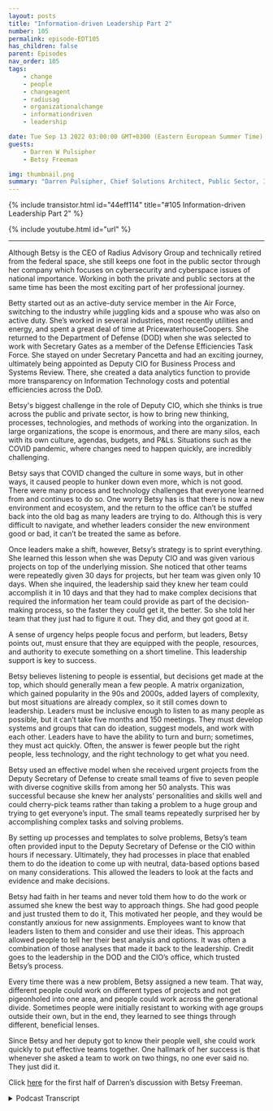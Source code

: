 ```yaml
---
layout: posts
title: "Information-driven Leadership Part 2"
number: 105
permalink: episode-EDT105
has_children: false
parent: Episodes
nav_order: 105
tags:
    - change
    - people
    - changeagent
    - radiusag
    - organizationalchange
    - informationdriven
    - leadership

date: Tue Sep 13 2022 03:00:00 GMT+0300 (Eastern European Summer Time)
guests:
    - Darren W Pulsipher
    - Betsy Freeman

img: thumbnail.png
summary: "Darren Pulsipher, Chief Solutions Architect, Public Sector, Intel continues his talk with Betsy Freeman, CEO of Radius Advisory Group, about her experience as an information-driven leader in the public and private sectors. Part two of two."
---
```


{% include transistor.html id="44eff114" title="#105 Information-driven Leadership Part 2" %}

{% include youtube.html id="url" %}

---

Although Betsy is the CEO of Radius Advisory Group and technically retired from the federal space, she still keeps one foot in the public sector through her company which focuses on cybersecurity and cyberspace issues of national importance. Working in both the private and public sectors at the same time has been the most exciting part of her professional journey.

Betty started out as an active-duty service member in the Air Force, switching to the industry while juggling kids and a spouse who was also on active duty. She’s worked in several industries, most recently utilities and energy, and spent a great deal of time at PricewaterhouseCoopers. She returned to the Department of Defense (DOD) when she was selected to work with Secretary Gates as a member of the Defense Efficiencies Task Force.  She stayed on under Secretary Pancetta and had an exciting journey, ultimately being appointed as Deputy CIO for Business Process and Systems Review. There, she created a data analytics function to provide more transparency on Information Technology costs and potential efficiencies across the DoD.

Betsy's biggest challenge in the role of Deputy CIO, which she thinks is true across the public and private sector, is how to bring new thinking, processes, technologies, and methods of working into the organization. In large organizations, the scope is enormous, and there are many silos, each with its own culture, agendas, budgets, and P&Ls. Situations such as the COVID pandemic, where changes need to happen quickly, are incredibly challenging.

Betsy says that COVID changed the culture in some ways, but in other ways, it caused people to hunker down even more, which is not good. There were many process and technology challenges that everyone learned from and continues to do so. One worry Betsy has is that there is now a new environment and ecosystem, and the return to the office can’t be stuffed back into the old bag as many leaders are trying to do. Although this is very difficult to navigate, and whether leaders consider the new environment good or bad, it can’t be treated the same as before.

Once leaders make a shift, however, Betsy’s strategy is to sprint everything. She learned this lesson when she was Deputy CIO and was given various projects on top of the underlying mission. She noticed that other teams were repeatedly given 30 days for projects, but her team was given only 10 days. When she inquired, the leadership said they knew her team could accomplish it in 10 days and that they had to make complex decisions that required the information her team could provide as part of the decision-making process, so the faster they could get it, the better. So she told her team that they just had to figure it out. They did, and they got good at it.

A sense of urgency helps people focus and perform, but leaders, Betsy points out, must ensure that they are equipped with the people, resources, and authority to execute something on a short timeline. This leadership support is key to success.

Betsy believes listening to people is essential, but decisions get made at the top, which should generally mean a few people. A matrix organization, which gained popularity in the 90s and 2000s, added layers of complexity, but most situations are already complex, so it still comes down to leadership. Leaders must be inclusive enough to listen to as many people as possible, but it can’t take five months and 150 meetings. They must develop systems and groups that can do ideation, suggest models, and work with each other. Leaders have to have the ability to turn and burn; sometimes, they must act quickly. Often, the answer is fewer people but the right people, less technology, and the right technology to get what you need.

Betsy used an effective model when she received urgent projects from the Deputy Secretary of Defense to create small teams of five to seven people with diverse cognitive skills from among her 50 analysts. This was successful because she knew her analysts’ personalities and skills well and could cherry-pick teams rather than taking a problem to a huge group and trying to get everyone’s input. The small teams repeatedly surprised her by accomplishing complex tasks and solving problems.

By setting up processes and templates to solve problems, Betsy’s team often provided input to the Deputy Secretary of Defense or the CIO within hours if necessary. Ultimately, they had processes in place that enabled them to do the ideation to come up with neutral, data-based options based on many considerations. This allowed the leaders to look at the facts and evidence and make decisions.

Betsy had faith in her teams and never told them how to do the work or assumed she knew the best way to approach things. She had good people and just trusted them to do it, This motivated her people, and they would be constantly anxious for new assignments. Employees want to know that leaders listen to them and consider and use their ideas. This approach allowed people to tell her their best analysis and options. It was often a combination of those analyses that made it back to the leadership. Credit goes to the leadership in the DOD and the CIO’s office, which trusted Betsy’s process.

Every time there was a new problem, Betsy assigned a new team. That way, different people could work on different types of projects and not get pigeonholed into one area, and people could work across the generational divide. Sometimes people were initially resistant to working with age groups outside their own, but in the end, they learned to see things through different, beneficial lenses.

Since Betsy and her deputy got to know their people well, she could work quickly to put effective teams together. One hallmark of her success is that whenever she asked a team to work on two things, no one ever said no. They just did it.

Click [here](episode-EDT104) for the first half of Darren’s discussion with Betsy Freeman. 


<details>
<summary> Podcast Transcript </summary>

<p>﻿1</p>
<p>Hello, thisis Darren Pulsipher, chief solutionarchitect of public sector at Intel.</p>
<p>And welcome to Embracing</p>
<p>Digital Transformation,where we investigate effective change,leveragingpeople, process and technology.</p>
<p>On today's episode, Information</p>
<p>Driven Leadership Parttwo with Betsy Freeman.</p>
<p>Tell me, tell me some of the thingsthat didn't work out for youor that you went down one route.</p>
<p>You go, wow, that wasthat didn't quite work out.</p>
<p>Did you have any experience like that?</p>
<p>I had a lot of that.</p>
<p>And and I will tell you,my my leadership experienceis that I'm still in the learning mode.</p>
<p>I think I unfortunately,</p>
<p>I don't think I'll ever mature enough.</p>
<p>I'll be in the learning mode for forever.</p>
<p>I'll give credit to being ableto survive the mistakes.</p>
<p>And there were manybecause we had no guardrails,we just kind of put two bumpers in placeand we started driving the cardown the highwayat a very high rate of speed.</p>
<p>And we dropped awe dropped a Porsche engineinto a VW body.</p>
<p>Okay.</p>
<p>So we were we were not at allwhere we thought we would bewhen we started this.</p>
<p>But the credit goes really to my team whowho did a lot of work and learned with meabout taking hits when you were wrong.</p>
<p>I went in with the premisethat if we failedat something, it wasn't going to bethe end of what we were going to do.</p>
<p>And people were, of course,very worried about that.</p>
<p>Right.</p>
<p>And so we kind of hadthis instant reaction when we started out,geez, I don't want to tell herif we couldn't get itor if we did it wrong,and now we've got to go back and do it.</p>
<p>And we can't make the ten days.</p>
<p>And so they just didn't want to.</p>
<p>So I just kind of got rid of that.</p>
<p>Darren And I got rid of it because notbecause I had some great leadership skill,but because the environmentin which I was inwhich my leadership allowed us to beand allowed us to rest, they enabled that.</p>
<p>I got myselfchewed out by some very high level peopleat the Pentagonon the evening and oftentimesin front of of my my entire team,</p>
<p>I used to take my entire team inwhoever was on an analyst groupto do a particular problem.</p>
<p>We went into briefing to the CIO beforeit went to the deputy secretaryor the secretary,and it always madeeverybody in the front office very madbecause I took 35 people in there.</p>
<p>Right, because I put everybodythat did anything, any support,any whatever,and not just the core team, right?</p>
<p>Because we were all involvedin all of the work.</p>
<p>It's all success or failureand we're all in it together.</p>
<p>And but they would see meget chewed out badlyknowing how much we did.</p>
<p>And what I figured outvery quickly is I couldn't blink.</p>
<p>I just took it and said, You're right,we should have done it this way.</p>
<p>I didn't offer an excuse.</p>
<p>I didn't defend myself.</p>
<p>I just took it and said, You know what?</p>
<p>We didn't get it right.</p>
<p>We'll go back and we will get it right.</p>
<p>And we'd go backand they'd all be apologizing.</p>
<p>And I'd say,</p>
<p>No, you didn't do anything wrong.</p>
<p>We just missed the mark,so let's just keep going.</p>
<p>And they're like,</p>
<p>Okay, so we just went back at itand then we learned something even better.</p>
<p>And so Betsy, that's an incredible lessonthat you taughtyour staff that brilliant.</p>
<p>Right?</p>
<p>Because a lot of times when you go inand you get railed,then you have to come back inthrough your own filters, figure outhow you're going to communicateto the team that we missed the mark.</p>
<p>Instead, they got to heardirectly from the customer.</p>
<p>That's right.</p>
<p>And again, to credit the leadership there,</p>
<p>I had the agreement with the CIOand the principal deputythat if we ever did screw something up,which,like I said,we did on on a number of occasions,that if they were going toif they were going to correct me there,</p>
<p>I didn't I didn't care thatthey corrected me in front of the team,but I wanted them to correct meas the leader and not the team.</p>
<p>And to the creditof both of those leaders,they made a point of just chewingthe living daylights out of me.</p>
<p>And then in the next breath,they would say, and team,you did every thingyou were supposed to do.</p>
<p>Here we see the level of analysis.</p>
<p>We see the level of this, whatever. Right.</p>
<p>And so it didn't</p>
<p>I was worried the first time that happenedit was going to be about the leadersfailure.</p>
<p>It wasn't.</p>
<p>The team saw it and they internalizedand they went, if she failed, we failed.</p>
<p>Right.</p>
<p>And I said, well, you know,so we fell together.</p>
<p>We went togetherand we just kind of went on.</p>
<p>It just went, What.</p>
<p>Are you going to write a book? Betsy?</p>
<p>You need to write a book about this stuff.</p>
<p>Yeah, I seriously, I've never met a leaderthat ever did that.</p>
<p>Like I say, it was only because</p>
<p>I was in an environmentwith leaders above methat allowed me to do that, allowed.</p>
<p>It to happen.</p>
<p>I think it's</p>
<p>I think it's a brilliant techniquebecause theyyour team gets to see you as the leader.</p>
<p>I am responsible. Right?</p>
<p>If we didn't hit it as a team,that's my fault.</p>
<p>Well, it is ultimately.</p>
<p>No, ultimately.</p>
<p>And ultimately,you're the one that's accountable.</p>
<p>I think it goes back to the thread</p>
<p>I keep coming back to.</p>
<p>And that's the thing on leadershipbecause at the end of the day,if you're not down in it enough to knowand I get it, you know,organizations are big and they're complexand I only had a team of 50 people there.</p>
<p>But at the end of the day,the outreach that we did from there acrossall of the Department of Defense,it there has to besome ability to take yourselfand put yourself into wherepeople are thinking through those issuesif you want to understand themas the leader.</p>
<p>And it does make you accessible,you have to be accessible.</p>
<p>You have to be accountableand responsible.</p>
<p>And they have to see you be accountable.</p>
<p>Right.</p>
<p>Because if you want themto be accountable, responsible,they got to see you do it.</p>
<p>Yeah.</p>
<p>And if you do it,if they don't see you do it,they have no incentiveand no reason to do it themselves.</p>
<p>They really don't in my personal things.</p>
<p>That that that's pretty,pretty incredible.</p>
<p>All right. That's it.</p>
<p>Let's shift gears a little bit.</p>
<p>Tell me aboutone of your biggest successesthat you just went.</p>
<p>Maybe that was awesome.</p>
<p>You know what I mean?</p>
<p>Something just went so well that you werethat you sit back and you go,the team was firing on all cylinders.</p>
<p>We knocked it out of the park.</p>
<p>We made a huge difference.</p>
<p>What made it happenand how did that happen for you?</p>
<p>So let's see.</p>
<p>I don't want to get I don't wantto get too lengthy here on you, but</p>
<p>I think the last question you gave meis related to this question.</p>
<p>What were the thingsthat were the toughest? Right.</p>
<p>Because we had a lot of places wherewe tried to do things that it didn't work.</p>
<p>People didn't want to work with us.</p>
<p>We didn't have enough datato actually do a good analysis.</p>
<p>We didn't have the right peopleand we had to get it figured out right.</p>
<p>All of those things come into play.</p>
<p>The flip side of that coin is, is,is just is just those same thingswhere we had all of the right thingsto put some things together.</p>
<p>And I guess the thingthat stands out in my head maybethe biggest actually Russ says thethe earlydevelopment of what nowthe department is usingto audit their financials for Congress.</p>
<p>We were in a subcommittee meetingto a committeethat we'd been appointed to,and on that particular occasion,</p>
<p>I took my deputy and one of the analystswith me because they wanted to hearwhat was going on in the meetings.</p>
<p>And we were doing some review across thethe at the top of the,the OSD, the Office of Secretary Defenseand the the major undersecretariesareas there to find some efficienciesand look at the accuracy of some databecause we needed to find some moneythat we didn't have.</p>
<p>And we knew that it'sthere's it's hidden in there, right?</p>
<p>It's wasted.</p>
<p>It's duplicative, duplicative, whatever.</p>
<p>And we had been in this this,you know, series of meetingsfor like four months.</p>
<p>And I took these guys on this occasionand we finally kind ofgot down to brass tackswhere the senior leader in the controllersaid, you know, we just have to havesomebody that can do this analysisand we're just not getting there.</p>
<p>You know,we're not coming to where we need to be.</p>
<p>And I saw my deputy's eyesjust get really big and you kind ofgave me this, don't do it. Look right.</p>
<p>And, you know, I knew looking around thetable that we could do it.</p>
<p>And so</p>
<p>I stuck my footin it, much to his chagrin, and just said,you know what, just let uslet us take a crack at this right.</p>
<p>And so the CEOs office was the last placeyou would go for that kind of support.</p>
<p>But we did it.</p>
<p>We took what we thoughtwas going to be anotherfour or five weeks, and we turned itinto actually another four or five months.</p>
<p>But we came up witha very large data analysis capabilitywhich help people to understandthat when you collectdata, you'll know this in the business,that you're in,and everybodythat deals with data gets this.</p>
<p>If you're if you're collecting datafrom many diverse sources, right.</p>
<p>It everybody says they'rethey're measuring apples and oranges,but actually, it's it comes back as applesand pineapples and pomegranates.</p>
<p>And you may have a couple of monkeysand a few dogs in there.</p>
<p>Right.</p>
<p>And everybodysays, here's here's our personnel numbers.</p>
<p>But because they're all, youknow, required in a different wayand the standards are different,you can't create a baselinein which you canyou can actually operate from.</p>
<p>So wedid a lot of work to actually do that.</p>
<p>We found and tested an analyticand automated capability,which is the precursorto what they're using in the DOD nowand belongs to another commercial entity.</p>
<p>But it was one of those things that well,when we got done,we sat back and we we said,we can't believe we did that.</p>
<p>And so we were very excited about it.</p>
<p>In the end,the a lot of the work that we did,there was a great handful of projectsthat we did the initial analysis onand said, Hey, the department's got to gokeep going with thisbecause there's more to be done.</p>
<p>And this can not only save money,it can save lives.</p>
<p>It's the right thing to dofor the department and for the nation.</p>
<p>And many of those ideaswent to the Defense Innovation Unitand kept and kept going and still live on.</p>
<p>And so for those things,we had an opportunity to see the field.</p>
<p>And when you deal with large organizationslike the DODor any large corporate organization,because of all the issues with,you know, resources and peopleand leadership and money and culture,you you have to make advancementsand transformation over time.</p>
<p>And we were just happy to have beenat the right place at the right timewith the right set of leadersthat enabled us to do a missionwhere we had some latitude.</p>
<p>And, you know, we we we just said, let'sjust go give it the best shot we got.</p>
<p>And if we get it, we get it.</p>
<p>And we had a lot of pushbackalong the way, but several othermilitary services still use the basisfor that analysis and what they doand how they now manage their fundingand their resources on things.</p>
<p>And so they can give a much more accuratepicture of whatthey're doing to their leadershipand to the Congress and everyone else.</p>
<p>So I think if you went backand you asked everybody therethat was a big and defining moment for usbecause wewe worked very hard on it and even weweren't sure we could do it at the start.</p>
<p>But wewe ended up doing something we neverknow.</p>
<p>You just product another interesting thingthat I see and great leadersand it's risk taking youyou could have sat on your hands that day.</p>
<p>And my deputy wished I had.</p>
<p>Yeah. But.</p>
<p>But you didn't because you kneweven that was risky, right?</p>
<p>Because it's big exposure.</p>
<p>You knew you can make a difference.</p>
<p>It is big exposure.</p>
<p>But again, you know,it comes back to the fact that I knew thatif I tried it and we couldn't do it,my leaders would have my back.</p>
<p>But what's the opposite to that, Darren?</p>
<p>I mean, you know, when you'rein those situations, you can sit thereand you can say, okay,then nobody can do it.</p>
<p>And that can never be the answer.</p>
<p>The answer can never be,</p>
<p>Hey, there's nobody that can take it on.</p>
<p>And it is a matter of it is a risk thing,it's a risk management thing.</p>
<p>And you do have to manage whatyou do when you take a risk.</p>
<p>But if you nevertake the risk, then how will you knowif you can ever innovate anything?</p>
<p>Like I said when we did it,</p>
<p>I have to tell you, that nightwhen I went home, I think I hadtwo glasses of wine and said, okay,now I know.</p>
<p>I said, we should do thisand I'm confident we can do it.</p>
<p>Do I know how we're going to do it or whatwe're going to do? No.</p>
<p>And so that was a little chilling to me.</p>
<p>Well, it's interesting, Betsy,because you took out you take a riskand then you went and did it.</p>
<p>And I like what you said here, because Idon't think you realize something.</p>
<p>A lot of people that were thatthat were in your shoes or would have beenin your shoes would have said, no,</p>
<p>I just don't think it can be done.</p>
<p>And you said, no, you you'rethe type of person if something's on fire,you go there to help.</p>
<p>You don't run away.</p>
<p>I can tell you look at look at allof the problems we're facing today, Daryn.</p>
<p>This is about this is about strategic,strategic insight.</p>
<p>Right.</p>
<p>If you don't try something,you will never know.</p>
<p>And we have so many difficult problemsthat if everybody says it's too hard,how do we get tothe next gen of nuclear energy?</p>
<p>How do we get to, you know,electric vehicles and charging stationsthat are secure for cars?</p>
<p>Right.</p>
<p>How do we get to all these other thingsif we don't try?</p>
<p>The reason we don't tryis because we're afraid to fail.</p>
<p>What I learned in that experienceis if I fail, I fail.</p>
<p>If you want to fire me, fire me.</p>
<p>There was more than once where I went inand I was so frustrated I would, you know,set my card that got me into the Pentagonand I'd lay it out on the CEO'sdesk and say, okay, I'm just done.</p>
<p>Okay,just just go ahead and I'm done, right?</p>
<p>And he'd say,</p>
<p>Pick that up, put it on, go home,drink another glass of wine tonightand I'll see you tomorrow morning.</p>
<p>Right.</p>
<p>And so he was very good about that.</p>
<p>And sobut like I say, I think you you know,my premise with the team was alwaysand they know I said two common things.</p>
<p>I always said is figure it out,go figure it out.</p>
<p>Whatever it is, go figure it out.</p>
<p>And the otherwas make them tell, you know.</p>
<p>Oh, and let's.</p>
<p>Make them tell. You know.</p>
<p>Can can you elaboratea little bit more on that?</p>
<p>Because I think</p>
<p>I know where you're headed.</p>
<p>They're going to want to make sureeveryone understands.</p>
<p>So the answer what you just brought upis that it's easier just to say no.</p>
<p>Yeah, right.</p>
<p>Yeah. Well,and that's what everybody does.</p>
<p>It's just. No, because it's too hard.</p>
<p>Well, what,what an analyst has to be able to doand a strategist has to be ableto successfully do,is to make a business case so strongabout the impact of what will happenif you succeedthat and provide all the dataand information about what's the cost,what's the timeline, what's the risk.</p>
<p>All of those things.</p>
<p>And with fact based evidence not, hey,</p>
<p>I'm going to gut check this, right?</p>
<p>So you can prove the mathand everything else.</p>
<p>But when you can do that,then you can take it in.</p>
<p>And I don't care what leaderyou put it in front of,this is why options are goodand not just recommendations.</p>
<p>You know, you give somebodythat's at the top of an organizationand most often you can lay out the optionsand you don't have to indicatewhat should happen because they look at itand they go, Duh,</p>
<p>I didn't know this rightor I didn't see this,or there's a piece of informationthat I didn't have that I wasn't aware of,and that makes a difference.</p>
<p>And they can make a good choice, right?</p>
<p>And so every time we wanted to godo something and we knew that it probablywas not going to fly on first,first blush, my advice,everybody was, you know, build thebusiness case, make them tell, you know,and if you really builda good business case and you cancommunicate it quickly and effectivelyand with the single sheet of paperleaders, public or private,have a hard time telling, you know,because it makes so much sense.</p>
<p>And it's within the mission, it'swithin the scope of the business.</p>
<p>It works for the operation.</p>
<p>It supports the customers.</p>
<p>It's secure.</p>
<p>Why would you not do it right?</p>
<p>Yeah. No, no, I hear you.</p>
<p>So, Betsy, this has been in credible.</p>
<p>Every time I talk to you,</p>
<p>I learn so much more so than</p>
<p>I do.</p>
<p>I'm like.</p>
<p>And I wish. I wish I worked for you.</p>
<p>I wish I had that opportunityto work for you at some time,because I would have learned so muchfrom just your justyour experienceand your your attitude towards leadership.</p>
<p>I think it's wonderful.</p>
<p>Well, I think if there is a bottom lineto leadership these days, it'sit runs through the thread of everything.</p>
<p>And the leader is the linchpin.</p>
<p>If you if you got to figure out how to hittransformation, if you got to figure outwhere you're going with technology,if you got to figure out anythingabout your organization, my challenge toeverybody is go back and reviewand redefine leadership development,because at every point inthe organization these days,it doesn't matter where you go.</p>
<p>I hear the challenge from leadersat every level.</p>
<p>We just don't have enough leaders.</p>
<p>They don't know how to do these things.</p>
<p>They aren't opento these types of suggestions.</p>
<p>They aren't this, thatand the other thing.</p>
<p>And it's because we're working with withcareer development systemsand performance management systemsand leadership developmentthat are all siloed in their own waysinstead of integrated.</p>
<p>And we have to start to develop leaderswho can ask the technology questionsthat we couldn't answer before.</p>
<p>We don't have technology leaders.</p>
<p>We don't have any kind of leaderthat has grown upso much in an information worldthat we're challenge with nowand learning those thingsand teaching peoplethose things about data analytics andthe use of AI and all of the other pieces.</p>
<p>It's not just technology, right?</p>
<p>Those things are essentialto how well our companieswill perform, how our securitywill perform going forward.</p>
<p>And so I would say if there's one lesson</p>
<p>I've learned is that you got to reviewand redefine how you developyour leaders don't just stuffthe new scenarios into the old bagbecause the old bag is gone.</p>
<p>It's not about color in outside the boxanymore because the boxes are long gone.</p>
<p>Yeah. It's not a box anymore, is it?</p>
<p>There's not a box anymore.</p>
<p>There's an ecosystem now and it's a lotbigger and it continues to turn.</p>
<p>It doesn't just sit still like the box.</p>
<p>Yeah.</p>
<p>Thank you so much for having me, Darren.</p>
<p>I really appreciate the opportunity.</p>
<p>I always enjoy talking with, you.</p>
<p>Know, this I like I said before,thanks, Betsy, for coming on.</p>
<p>We most definitely will haveto have you come back again.</p>
<p>And forthose of you that want to hear morefrom Betsy, where you can contact Patsy,she's got a consulting companyout of Michigan.</p>
<p>You can always visit her in Hollandbecause it's wonderful in Holland.</p>
<p>And now Radiusradius ag right.</p>
<p>Radius advisory group.</p>
<p>We're at that radiusag.com.</p>
<p>Right. There you go. Thanks again, Betsy.</p>
<p>Thanks a lot, Darren.</p>
<p>Thank you for listeningto Embracing Digital Transformation today.</p>
<p>If you enjoyed our podcast,give it five stars on your favoritepodcasting site or YouTube channel.</p>
<p>You can find out more informationabout embracing digital transformationand embracingdigital.org until next time.</p>
<p>Go out and do something wonderful.</p>

</details>
